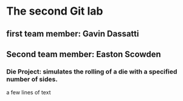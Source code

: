 
# The second Git lab
## first team member: Gavin Dassatti
## Second team member: Easton Scowden
### Die Project: simulates the rolling of a die with a specified number of sides.

a 
few lines
of 
text

